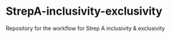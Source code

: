 # StrepA-inclusivity-exclusivity
Repository for the workflow for Strep A inclusivity &amp; exclusivity 
